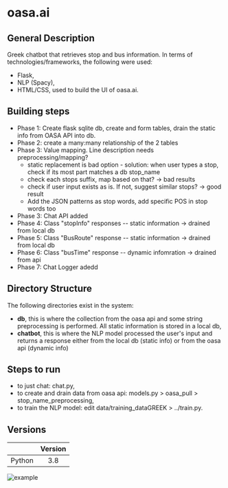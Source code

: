 # oasa.ai

## General Description 

Greek chatbot that retrieves stop and bus information. In terms of technologies/frameworks, the following were used:
* Flask,
* NLP (Spacy),
* HTML/CSS, used to build the UI of oasa.ai.

## Building steps

* Phase 1: Create flask sqlite db, create and form tables, drain the static info from OASA API into db.  
* Phase 2: create a many:many relationship of the 2 tables  
* Phase 3: Value mapping. Line description needs preprocessing/mapping? 
    * static replacement is bad option - solution: when user types a stop, check if its most part matches a db stop_name  
    * check each stops suffix, map based on that? -> bad results
    * check if user input exists as is. If not, suggest similar stops? -> good result
    * Add the JSON patterns as stop words, add specific POS in stop words too 
* Phase 3: Chat API added  
* Phase 4: Class "stopInfo" responses -- static information -> drained from local db
* Phase 5: Class "BusRoute" response -- static information -> drained from local db
* Phase 6: Class "busTime" response -- dynamic infomration -> drained from  api
* Phase 7: Chat Logger adedd

## Directory Structure

The following directories exist in the system:
* **db**, this is where the collection from the oasa api and some string preprocessing is performed. All static information is stored in a local db,
* **chatbot**, this is where the NLP model processed the user's input and returns a response either from the local db (static info) or from the oasa api (dynamic info)

## Steps to run 
* to just chat: chat.py,
* to create and drain data from oasa api: models.py > oasa_pull > stop_name_preprocessing,
* to train the NLP model: edit data/training_dataGREEK > ../train.py. 

## Versions

| |Version|
| ------------- |:-------------:|
| Python         |3.8  |


![example](https://user-images.githubusercontent.com/59322298/101964284-89e0eb80-3c19-11eb-85de-7459b0f7f050.PNG)
